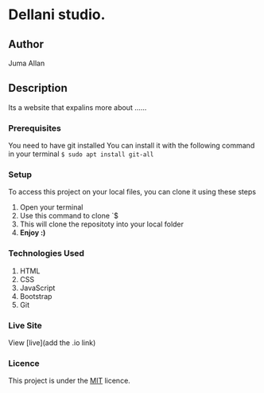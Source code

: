 # Dellani studio.
## Author
Juma Allan
## Description
Its a website that expalins more about ......
### Prerequisites
You need to have git installed
You can install it with the following command in your terminal
`$ sudo apt install git-all`
### Setup
To access this project on your local files, you can clone it using these steps
1. Open your terminal
1. Use this command to clone `$
1. This will clone the repositoty into your local folder
1. __Enjoy :)__
### Technologies Used
1. HTML
1. CSS
1. JavaScript
1. Bootstrap
1. Git
### Live Site
View [live](add the .io link)
### Licence
This project is under the  [MIT](LICENSE) licence.